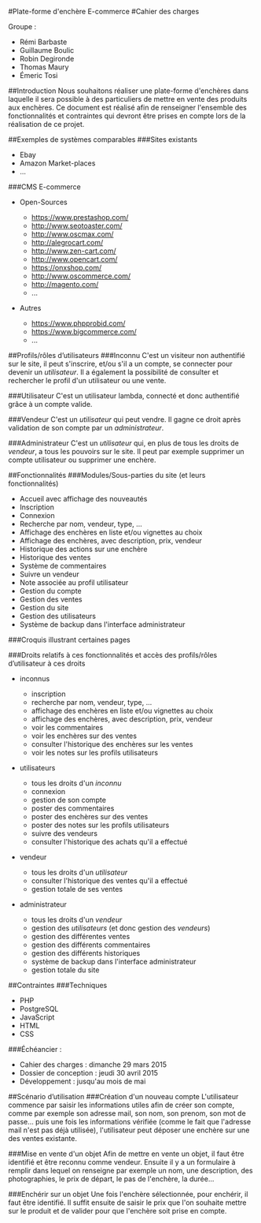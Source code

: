 #Plate-forme d'enchère E-commerce
#Cahier des charges

Groupe :
* Rémi Barbaste
* Guillaume Boulic
* Robin Degironde
* Thomas Maury
* Émeric Tosi


##Introduction
Nous souhaitons réaliser une plate-forme d'enchères dans laquelle il sera possible à des particuliers de mettre en vente des produits aux enchères.
Ce document est réalisé afin de renseigner l'ensemble des fonctionnalités et contraintes qui devront être prises en compte lors de la réalisation de ce projet.


##Exemples de systèmes comparables
###Sites existants
- Ebay
- Amazon Market-places
- ...

###CMS E-commerce
- Open-Sources
    - https://www.prestashop.com/
    - http://www.seotoaster.com/
    - http://www.oscmax.com/
    - http://alegrocart.com/
    - http://www.zen-cart.com/
    - http://www.opencart.com/
    - https://onxshop.com/
    - http://www.oscommerce.com/
    - http://magento.com/
    - ...

- Autres
    - https://www.phpprobid.com/
    - https://www.bigcommerce.com/
    - ...


##Profils/rôles d’utilisateurs
###Inconnu
C'est un visiteur non authentifié sur le site, il peut s'inscrire, et/ou s'il a un compte, se connecter pour devenir un *utilisateur*.
Il a également la possibilité de consulter et rechercher le profil d'un utilisateur ou une vente.

###Utilisateur
C'est un utilisateur lambda, connecté et donc authentifié grâce à un compte valide.

###Vendeur
C'est un *utilisateur* qui peut vendre.
Il gagne ce droit après validation de son compte par un *administrateur*.

###Administrateur
C'est un *utilisateur* qui, en plus de tous les droits de *vendeur*, a tous les pouvoirs sur le site.
Il peut par exemple supprimer un compte utilisateur ou supprimer une enchère.


##Fonctionnalités
###Modules/Sous-parties du site (et leurs fonctionnalités)
- Accueil avec affichage des nouveautés
- Inscription
- Connexion
- Recherche par nom, vendeur, type, ...
- Affichage des enchères en liste et/ou vignettes au choix
- Affichage des enchères, avec description, prix, vendeur
- Historique des actions sur une enchère
- Historique des ventes
- Système de commentaires
- Suivre un vendeur
- Note associée au profil utilisateur
- Gestion du compte
- Gestion des ventes
- Gestion du site
- Gestion des utilisateurs
- Système de backup dans l'interface administrateur

###Croquis illustrant certaines pages

###Droits relatifs à ces fonctionnalités et accès des profils/rôles d’utilisateur à ces droits
- inconnus
    - inscription
    - recherche par nom, vendeur, type, ...
    - affichage des enchères en liste et/ou vignettes au choix
    - affichage des enchères, avec description, prix, vendeur
    - voir les commentaires
    - voir les enchères sur des ventes
    - consulter l'historique des enchères sur les ventes
    - voir les notes sur les profils utilisateurs

- utilisateurs
    - tous les droits d'un *inconnu*
    - connexion
    - gestion de son compte
    - poster des commentaires
    - poster des enchères sur des ventes
    - poster des notes sur les profils utilisateurs
    - suivre des vendeurs
    - consulter l'historique des achats qu'il a effectué

- vendeur
    - tous les droits d'un *utilisateur*
    - consulter l'historique des ventes qu'il a effectué
    - gestion totale de ses ventes

- administrateur
    - tous les droits d'un *vendeur*
    - gestion des *utilisateurs* (et donc gestion des *vendeurs*)
    - gestion des différentes ventes
    - gestion des différents commentaires
    - gestion des différents historiques
    - système de backup dans l'interface administrateur
    - gestion totale du site


##Contraintes
###Techniques
- PHP
- PostgreSQL
- JavaScript
- HTML
- CSS

###Échéancier :
- Cahier des charges : dimanche 29 mars 2015
- Dossier de conception : jeudi 30 avril 2015
- Développement : jusqu'au mois de mai


##Scénario d’utilisation
###Création d'un nouveau compte
L'utilisateur commence par saisir les informations utiles afin de créer son compte, comme par exemple son adresse mail, son nom, son prenom, son mot de passe... puis une fois les informations vérifiée (comme le fait que l'adresse mail n'est pas déjà utilisée), l'utilisateur peut déposer une enchère sur une des ventes existante.

###Mise en vente d'un objet
Afin de mettre en vente un objet, il faut être identifié et être reconnu comme vendeur. Ensuite il y a un formulaire à remplir dans lequel on renseigne par exemple un nom, une description, des photographies, le prix de départ, le pas de l'enchère, la durée...

###Enchérir sur un objet
Une fois l'enchère sélectionnée, pour enchérir, il faut être identifié. Il suffit ensuite de saisir le prix que l'on souhaite mettre sur le produit et de valider pour que l'enchère soit prise en compte.
